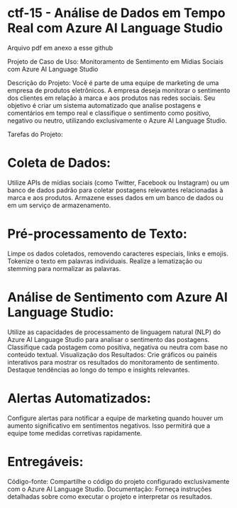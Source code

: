 # ctf-15 - Análise de Dados em Tempo Real com Azure AI Language Studio

Arquivo pdf em anexo a esse github

Projeto de Caso de Uso: Monitoramento de Sentimento em Mídias Sociais com Azure AI Language Studio

Descrição do Projeto:
Você é parte de uma equipe de marketing de uma empresa de produtos eletrônicos. A empresa deseja monitorar o sentimento dos clientes em relação à marca e aos produtos nas redes sociais. Seu objetivo é criar um sistema automatizado que analise postagens e comentários em tempo real e classifique o sentimento como positivo, negativo ou neutro, utilizando exclusivamente o Azure AI Language Studio.

Tarefas do Projeto:

# Coleta de Dados:
Utilize APIs de mídias sociais (como Twitter, Facebook ou Instagram) ou um banco de dados padrão para coletar postagens relevantes relacionadas à marca e aos produtos.
Armazene esses dados em um banco de dados ou em um serviço de armazenamento.

# Pré-processamento de Texto:
Limpe os dados coletados, removendo caracteres especiais, links e emojis.
Tokenize o texto em palavras individuais.
Realize a lematização ou stemming para normalizar as palavras.

# Análise de Sentimento com Azure AI Language Studio:
Utilize as capacidades de processamento de linguagem natural (NLP) do Azure AI Language Studio para analisar o sentimento das postagens.
Classifique cada postagem como positiva, negativa ou neutra com base no conteúdo textual.
Visualização dos Resultados:
Crie gráficos ou painéis interativos para mostrar os resultados do monitoramento de sentimento.
Destaque tendências ao longo do tempo e insights relevantes.

# Alertas Automatizados:
Configure alertas para notificar a equipe de marketing quando houver um aumento significativo em sentimentos negativos.
Isso permitirá que a equipe tome medidas corretivas rapidamente.

# Entregáveis:
Código-fonte: Compartilhe o código do projeto configurado exclusivamente com o Azure AI Language Studio.
Documentação: Forneça instruções detalhadas sobre como executar o projeto e interpretar os resultados.
